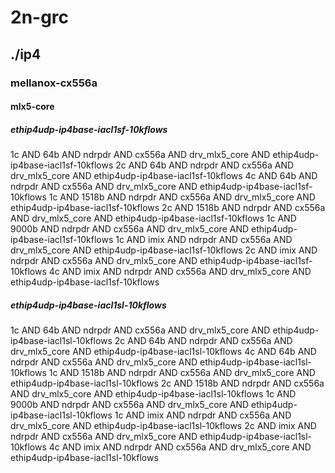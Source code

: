 # 2n-grc
## ./ip4
### mellanox-cx556a
#### mlx5-core
##### ethip4udp-ip4base-iacl1sf-10kflows
1c AND 64b AND ndrpdr AND cx556a AND drv_mlx5_core AND ethip4udp-ip4base-iacl1sf-10kflows
2c AND 64b AND ndrpdr AND cx556a AND drv_mlx5_core AND ethip4udp-ip4base-iacl1sf-10kflows
4c AND 64b AND ndrpdr AND cx556a AND drv_mlx5_core AND ethip4udp-ip4base-iacl1sf-10kflows
1c AND 1518b AND ndrpdr AND cx556a AND drv_mlx5_core AND ethip4udp-ip4base-iacl1sf-10kflows
2c AND 1518b AND ndrpdr AND cx556a AND drv_mlx5_core AND ethip4udp-ip4base-iacl1sf-10kflows
1c AND 9000b AND ndrpdr AND cx556a AND drv_mlx5_core AND ethip4udp-ip4base-iacl1sf-10kflows
1c AND imix AND ndrpdr AND cx556a AND drv_mlx5_core AND ethip4udp-ip4base-iacl1sf-10kflows
2c AND imix AND ndrpdr AND cx556a AND drv_mlx5_core AND ethip4udp-ip4base-iacl1sf-10kflows
4c AND imix AND ndrpdr AND cx556a AND drv_mlx5_core AND ethip4udp-ip4base-iacl1sf-10kflows
##### ethip4udp-ip4base-iacl1sl-10kflows
1c AND 64b AND ndrpdr AND cx556a AND drv_mlx5_core AND ethip4udp-ip4base-iacl1sl-10kflows
2c AND 64b AND ndrpdr AND cx556a AND drv_mlx5_core AND ethip4udp-ip4base-iacl1sl-10kflows
4c AND 64b AND ndrpdr AND cx556a AND drv_mlx5_core AND ethip4udp-ip4base-iacl1sl-10kflows
1c AND 1518b AND ndrpdr AND cx556a AND drv_mlx5_core AND ethip4udp-ip4base-iacl1sl-10kflows
2c AND 1518b AND ndrpdr AND cx556a AND drv_mlx5_core AND ethip4udp-ip4base-iacl1sl-10kflows
1c AND 9000b AND ndrpdr AND cx556a AND drv_mlx5_core AND ethip4udp-ip4base-iacl1sl-10kflows
1c AND imix AND ndrpdr AND cx556a AND drv_mlx5_core AND ethip4udp-ip4base-iacl1sl-10kflows
2c AND imix AND ndrpdr AND cx556a AND drv_mlx5_core AND ethip4udp-ip4base-iacl1sl-10kflows
4c AND imix AND ndrpdr AND cx556a AND drv_mlx5_core AND ethip4udp-ip4base-iacl1sl-10kflows